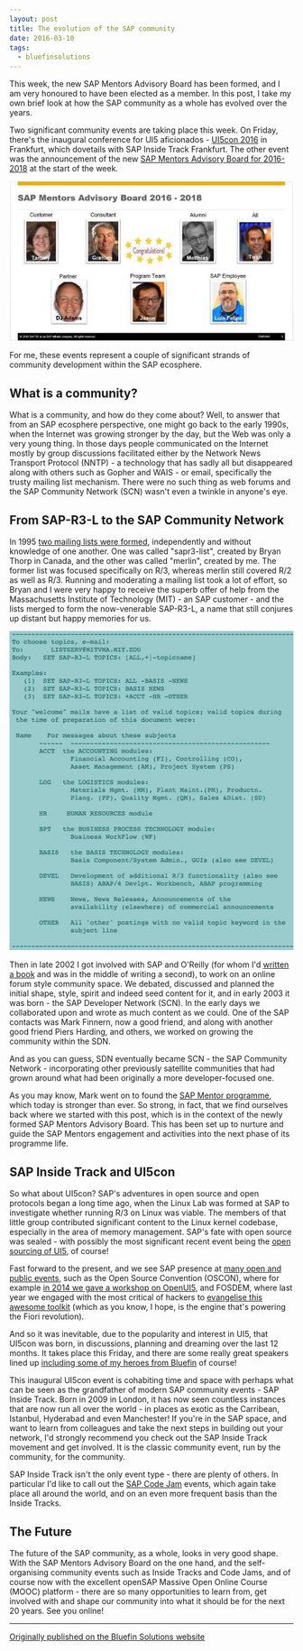 ```yaml
---
layout: post
title: The evolution of the SAP community
date: 2016-03-10
tags:
  - bluefinsolutions
---
```


This week, the new SAP Mentors Advisory Board has been formed, and I am very honoured to have been elected as a member. In this post, I take my own brief look at how the SAP community as a whole has evolved over the years.

Two significant community events are taking place this week. On Friday, there's the inaugural conference for UI5 aficionados - [UI5con 2016](http://web.archive.org/web/20180227043449/https://wiki.scn.sap.com/wiki/display/events/UI5con+2016+-+Frankfurt) in Frankfurt, which dovetails with SAP Inside Track Frankfurt. The other event was the announcement of the new [SAP Mentors Advisory Board for 2016-2018](http://web.archive.org/web/20180227043449/http://scn.sap.com/community/sap-mentors/blog/2016/03/09/introducing-the-new-sap-mentors-advisory-board-2016-2018) at the start of the week. 

![SAP Mentors Advisory Board slide](/images/2016/03/sap-mentors-advisory-board.jpg)

For me, these events represent a couple of significant strands of community development within the SAP ecosphere. 

## What is a community?

What is a community, and how do they come about? Well, to answer that from an SAP ecosphere perspective, one might go back to the early 1990s, when the Internet was growing stronger by the day, but the Web was only a very young thing. In those days people communicated on the Internet mostly by group discussions facilitated either by the Network News Transport Protocol (NNTP) - a technology that has sadly all but disappeared along with others such as Gopher and WAIS - or email, specifically the trusty mailing list mechanism. There were no such thing as web forums and the SAP Community Network (SCN) wasn't even a twinkle in anyone's eye.

## From SAP-R3-L to the SAP Community Network

In 1995 [two mailing lists were formed](https://blogs.sap.com/2005/07/04/the-sap-developer-community-10-years-ago/), independently and without knowledge of one another. One was called "sapr3-list", created by Bryan Thorp in Canada, and the other was called "merlin", created by me. The former list was focused specifically on R/3, whereas merlin still covered R/2 as well as R/3. Running and moderating a mailing list took a lot of effort, so Bryan and I were very happy to receive the superb offer of help from the Massachusetts Institute of Technology (MIT) - an SAP customer - and the lists merged to form the now-venerable SAP-R3-L, a name that still conjures up distant but happy memories for us.

![Some instructions from the listserv-based SAP-R3-L mailing list](/images/2016/03/sap-r3-l-instructions.jpg)

Then in late 2002 I got involved with SAP and O'Reilly (for whom I'd [written a book](/about/#books) and was in the middle of writing a second), to work on an online forum style community space. We debated, discussed and planned the initial shape, style, spirit and indeed seed content for it, and in early 2003 it was born - the SAP Developer Network (SCN). In the early days we collaborated upon and wrote as much content as we could. One of the SAP contacts was Mark Finnern, now a good friend, and along with another good friend Piers Harding, and others, we worked on growing the community within the SDN.

And as you can guess, SDN eventually became SCN - the SAP Community Network - incorporating other previously satellite communities that had grown around what had been originally a more developer-focused one.

As you may know, Mark went on to found the [SAP Mentor programme](http://web.archive.org/web/20180227043449/http://scn.sap.com/docs/DOC-23155), which today is stronger than ever. So strong, in fact, that we find ourselves back where we started with this post, which is in the context of the newly formed SAP Mentors Advisory Board. This has been set up to nurture and guide the SAP Mentors engagement and activities into the next phase of its programme life.

## SAP Inside Track and UI5con

So what about UI5con? SAP's adventures in open source and open protocols began a long time ago, when the Linux Lab was formed at SAP to investigate whether running R/3 on Linux was viable. The members of that little group contributed significant content to the Linux kernel codebase, especially in the area of memory management. SAP's fate with open source was sealed - with possibly the most significant recent event being the [open sourcing of UI5](/blog/posts/2014/02/14/the-essentials-sapui5-openui5-and-fiori/), of course!

Fast forward to the present, and we see SAP presence at [many open and public events](/blog/posts/2015/07/24/spreading-the-ui5-message/), such as the Open Source Convention (OSCON), where for example [in 2014 we gave a workshop on OpenUI5](/blog/posts/2014/07/22/openui5-tutorial-at-oscon-2014/), and FOSDEM, where last year we engaged with the most critical of hackers to [evangelise this awesome toolkit](/blog/posts/2015/02/02/openui5-at-fosdem-2015/) (which as you know, I hope, is the engine that's powering the Fiori revolution).

And so it was inevitable, due to the popularity and interest in UI5, that UI5con was born, in discussions, planning and dreaming over the last 12 months. It takes place this Friday, and there are some really great speakers lined up [including some of my heroes from Bluefin](http://web.archive.org/web/20170617191822/http://www.bluefinsolutions.com/insights/sean-campbell/february-2016/bluefin-at-the-frontend-of-frontend) of course!

This inaugural UI5con event is cohabiting time and space with perhaps what can be seen as the grandfather of modern SAP community events - SAP Inside Track. Born in 2009 in London, it has now seen countless instances that are now run all over the world - in places as exotic as the Carribean, Istanbul, Hyderabad and even Manchester! If you're in the SAP space, and want to learn from colleagues and take the next steps in building out your network, I'd strongly recommend you check out the SAP Inside Track movement and get involved. It is the classic community event, run by the community, for the community.

SAP Inside Track isn't the only event type - there are plenty of others. In particular I'd like to call out the [SAP Code Jam](https://groups.community.sap.com/t5/sap-codejam/gh-p/code-jam) events, which again take place all around the world, and on an even more frequent basis than the Inside Tracks. 

## The Future

The future of the SAP community, as a whole, looks in very good shape. With the SAP Mentors Advisory Board on the one hand, and the self-organising community events such as Inside Tracks and Code Jams, and of course now with the excellent openSAP Massive Open Online Course (MOOC) platform - there are so many opportunities to learn from, get involved with and shape our community into what it should be for the next 20 years. See you online!


---

[Originally published on the Bluefin Solutions website]()
